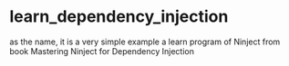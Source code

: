 # learn_dependency_injection
as the name, it is a very simple example
a learn program of Ninject from book Mastering Ninject for Dependency Injection
